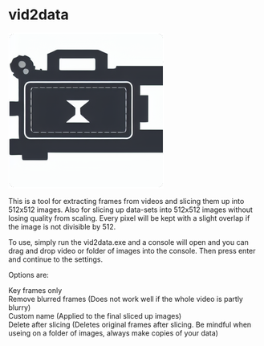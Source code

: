 # vid2data
![alt text](https://github.com/PhytoEpidemic/vid2data/raw/main/logo.png)

This is a tool for extracting frames from videos and slicing them up into 512x512 images. Also for slicing up data-sets into 512x512 images without losing quality from scaling. Every pixel will be kept with a slight overlap if the image is not divisible by 512.

To use, simply run the vid2data.exe and a console will open and you can drag and drop video or folder of images into the console. Then press enter and continue to the settings.

Options are:

 Key frames only<br />
 Remove blurred frames (Does not work well if the whole video is partly blurry)<br />
 Custom name (Applied to the final sliced up images)<br />
 Delete after slicing (Deletes original frames after slicing. Be mindful when useing on a folder of images, always make copies of your data)<br />
